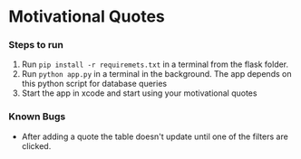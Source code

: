 # Motivational Quotes

### Steps to run
1. Run `pip install -r requiremets.txt` in a terminal from the flask folder.
2. Run `python app.py` in a terminal in the background. The app depends on this python script for database queries
3. Start the app in xcode and start using your motivational quotes

### Known Bugs
* After adding a quote the table doesn't update until one of the filters are clicked.
